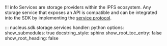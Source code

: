 !!! info
    Services are storage providers within the IPFS ecosystem. Any storage service that exposes an API is compatible and can be integrated into the SDK by implementing the [service protocol](./types.md).

::: nucleus.sdk.storage.services
    handler: python
    options:
      show_submodules: true
      docstring_style: sphinx
      show_root_toc_entry: false
      show_root_heading: false
